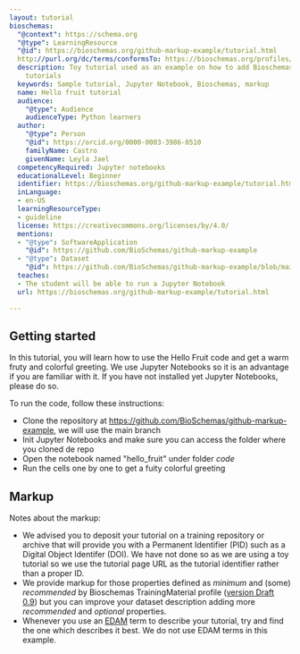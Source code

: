```yaml
---
layout: tutorial
bioschemas:
  "@context": https://schema.org
  "@type": LearningResource
  "@id": https://bioschemas.org/github-markup-example/tutorial.html
  http://purl.org/dc/terms/conformsTo: https://bioschemas.org/profiles/TrainingMaterial/0.9-DRAFT-2020_12_08
  description: Toy tutorial used as an example on how to add Bioschemas markup to your
    tutorials
  keywords: Sample tutorial, Jupyter Notebook, Bioschemas, markup
  name: Hello fruit tutorial
  audience:
    "@type": Audience
    audienceType: Python learners
  author:
    "@type": Person
    "@id": https://orcid.org/0000-0003-3986-0510
    familyName: Castro
    givenName: Leyla Jael
  competencyRequired: Jupyter notebooks
  educationalLevel: Beginner
  identifier: https://bioschemas.org/github-markup-example/tutorial.html
  inLanguage:
  - en-US
  learningResourceType:
  - guideline
  license: https://creativecommons.org/licenses/by/4.0/
  mentions:
  - "@type": SoftwareApplication
    "@id": https://github.com/BioSchemas/github-markup-example
  - "@type": Dataset
    "@id": https://github.com/BioSchemas/github-markup-example/blob/main/data/sample.csv
  teaches:
  - The student will be able to run a Jupyter Notebook
  url: https://bioschemas.org/github-markup-example/tutorial.html

---
```


## Getting started

In this tutorial, you will learn how to use the Hello Fruit code and get a warm fruty and colorful greeting. We use Jupyter Notebooks so it is an advantage if you are familiar with it.
If you have not installed yet Jupyter Notebooks, please do so. 

To run the code, follow these instructions:
* Clone the repository at https://github.com/BioSchemas/github-markup-example, we will use the main branch
* Init Jupyter Notebooks and make sure you can access the folder where you cloned de repo
* Open the notebook named "hello_fruit" under folder *code*
* Run the cells one by one to get a fuity colorful greeting

## Markup

Notes about the markup: 
* We advised you to deposit your tutorial on a training repository or archive that will provide you with a Permanent Identifier (PID) such as a Digital Object Identifer (DOI). We have not done so as we are using a toy tutorial so we use the tutorial page URL as the tutorial identifier rather than a proper ID.
* We provide markup for those properties defined as *minimum* and (some) *recommended* by Bioschemas TrainingMaterial profile ([version Draft 0.9](https://bioschemas.org/profiles/TrainingMaterial/0.9-DRAFT-2020_12_08)) but you can improve your dataset description adding more *recommended* and *optional* properties.
* Whenever you use an [EDAM](https://edamontology.org/) term to describe your tutorial, try and find the one which describes it best. We do not use EDAM terms in this example.


<script type="application/ld+json">
  {{ page.bioschemas | jsonify }}
</script>
